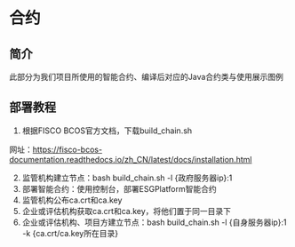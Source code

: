 # 合约

## 简介

此部分为我们项目所使用的智能合约、编译后对应的Java合约类与使用展示图例

## 部署教程

1. 根据FISCO BCOS官方文档，下载build_chain.sh

网址：https://fisco-bcos-documentation.readthedocs.io/zh_CN/latest/docs/installation.html

2. 监管机构建立节点：bash build_chain.sh -l {政府服务器ip}:1
3. 部署智能合约：使用控制台，部署ESGPlatform智能合约
4. 监管机构公布ca.crt和ca.key
5. 企业或评估机构获取ca.crt和ca.key，将他们置于同一目录下
6. 企业或评估机构、项目方建立节点：bash build_chain.sh -l {自身服务器ip}:1 -k {ca.crt/ca.key所在目录}

